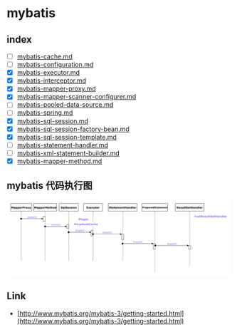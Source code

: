 # mybatis

## index

- [ ] [mybatis-cache.md](mybatis-cache.md)
- [ ] [mybatis-configuration.md](mybatis-configuration.md)
- [x] [mybatis-executor.md](mybatis-executor.md)
- [x] [mybatis-interceptor.md](mybatis-interceptor.md)
- [x] [mybatis-mapper-proxy.md](mybatis-mapper-proxy.md)
- [x] [mybatis-mapper-scanner-configurer.md](mybatis-mapper-scanner-configurer.md)
- [ ] [mybatis-pooled-data-source.md](mybatis-pooled-data-source.md)
- [ ] [mybatis-spring.md](mybatis-spring.md)
- [x] [mybatis-sql-session.md](mybatis-sql-session.md)
- [x] [mybatis-sql-session-factory-bean.md](mybatis-sql-session-factory-bean.md)
- [x] [mybatis-sql-session-template.md](mybatis-sql-session-template.md)
- [ ] [mybatis-statement-handler.md](mybatis-statement-handler.md)
- [ ] [mybatis-xml-statement-builder.md](mybatis-xml-statement-builder.md)
- [x] [mybatis-mapper-method.md](mybatis-mapper-method.md)

## mybatis 代码执行图

![exe](./images/mybatis-exe.draw.png)

## Link

- [http://www.mybatis.org/mybatis-3/getting-started.html](http://www.mybatis.org/mybatis-3/getting-started.html)
